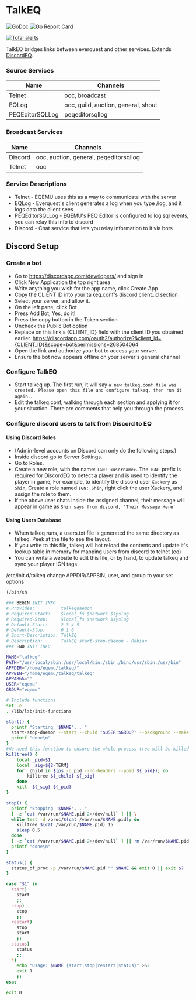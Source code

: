 # TalkEQ

[![GoDoc](https://godoc.org/github.com/xackery/talkeq?status.svg)](https://godoc.org/github.com/xackery/talkeq) [![Go Report Card](https://goreportcard.com/badge/github.com/xackery/talkeq)](https://goreportcard.com/report/github.com/xackery/talkeq)

[![Total alerts](https://img.shields.io/lgtm/alerts/g/xackery/talkeq.svg?logo=lgtm&logoWidth=18)](https://lgtm.com/projects/g/xackery/talkeq/alerts/)

TalkEQ bridges links between everquest and other services. Extends [DiscordEQ](https://github.com/xackery/discordeq).

### Source Services

Name|Channels
---|---
Telnet|ooc, broadcast
EQLog|ooc, guild, auction, general, shout
PEQEditorSQLLog|peqeditorsqllog

### Broadcast Services

Name|Channels
---|---
Discord|ooc, auction, general, peqeditorsqllog
Telnet|ooc


### Service Descriptions

* Telnet - EQEMU uses this as a way to communicate with the server
* EQLog - Everquest's client generates a log when you type /log, and it logs data the client sees
* PEQEditorSQLLog - EQEMU's PEQ Editor is configured to log sql events, you can relay this info to discord
* Discord - Chat service that lets you relay information to it via bots

## Discord Setup

### Create a bot

* Go to https://discordapp.com/developers/ and sign in
* Click New Application the top right area
* Write anything you wish for the app name, click Create App
* Copy the CLIENT ID into your talkeq.conf's discord client_id section
* Select your server, and allow it.
* On the left pane, click Bot
* Press Add Bot, Yes, do it!
* Press the copy button in the Token section
* Uncheck the Public Bot option
* Replace on this link's {CLIENT_ID} field with the client ID you obtained earlier. https://discordapp.com/oauth2/authorize?&client_id={CLIENT_ID}&scope=bot&permissions=268504064 
* Open the link and authorize your bot to access your server.
* Ensure the bot now appears offline on your server's general channel

### Configure TalkEQ

* Start talkeq up. The first run, it will say `a new talkeq.conf file was created. Please open this file and configure talkeq, then run it again.`. 
* Edit the talkeq.conf, walking through each section and applying it for your situation. There are comments that help you through the process.

### Configure discord users to talk from Discord to EQ

#### Using Discord Roles

* (Admin-level accounts on Discord can only do the following steps.)
* Inside discord go to Server Settings.
* Go to Roles.
* Create a new role, with the name: `IGN: <username>`. The `IGN:` prefix is required for DiscordEQ to detect a player and is used to identify the player in game, For example, to identify the discord user `Xackery` as `Shin`, Create a role named `IGN: Shin`, right click the user Xackery, and assign the role to them.
* If the above user chats inside the assigned channel, their message will appear in game as `Shin says from discord, 'Their Message Here'`

#### Using Users Database

* When talkeq runs, a users.txt file is generated the same directory as talkeq. Peek at the file to see the layout.
* If you write to this file, talkeq will hot reload the contents and update it's lookup table in memory for mapping users from discord to telnet (eq)
* You can write a website to edit this file, or by hand, to update talkeq and sync your player IGN tags



/etc/init.d/talkeq
change APPDIR/APPBIN, user, and group to your set options
```sh
!/bin/sh

### BEGIN INIT INFO
# Provides:          talkeqdaemon
# Required-Start:    $local_fs $network $syslog
# Required-Stop:     $local_fs $network $syslog
# Default-Start:     2 3 4 5
# Default-Stop:      0 1 6
# Short-Description: TalkEQ
# Description:       TalkEQ start-stop-daemon - Debian
### END INIT INFO

NAME="talkeq"
PATH="/usr/local/sbin:/usr/local/bin:/sbin:/bin:/usr/sbin:/usr/bin"
APPDIR="/home/eqemu/talkeq/"
APPBIN="/home/eqemu/talkeq/talkeq"
APPARGS=""
USER="eqemu"
GROUP="eqemu"

# Include functions
set -e
. /lib/lsb/init-functions

start() {
  printf "Starting '$NAME'... "
  start-stop-daemon --start --chuid "$USER:$GROUP" --background --make-pidfile --pidfile /var/run/$NAME.pid --chdir "$APPDIR" --startas /bin/bash -- -c "exec $APPBIN > /var/log/talkeq.log 2>&1"
  printf "done\n"
}
#We need this function to ensure the whole process tree will be killed
killtree() {
    local _pid=$1
    local _sig=${2-TERM}
    for _child in $(ps -o pid --no-headers --ppid ${_pid}); do
        killtree ${_child} ${_sig}
    done
    kill -${_sig} ${_pid}
}

stop() {
  printf "Stopping '$NAME'... "
  [ -z `cat /var/run/$NAME.pid 2>/dev/null` ] || \
  while test -d /proc/$(cat /var/run/$NAME.pid); do
    killtree $(cat /var/run/$NAME.pid) 15
    sleep 0.5
  done
  [ -z `cat /var/run/$NAME.pid 2>/dev/null` ] || rm /var/run/$NAME.pid
  printf "done\n"
}

status() {
  status_of_proc -p /var/run/$NAME.pid "" $NAME && exit 0 || exit $?
}

case "$1" in
  start)
    start
    ;;
  stop)
    stop
    ;;
  restart)
    stop
    start
    ;;
  status)
    status
    ;;
  *)
    echo "Usage: $NAME {start|stop|restart|status}" >&2
    exit 1
    ;;
esac

exit 0
```
